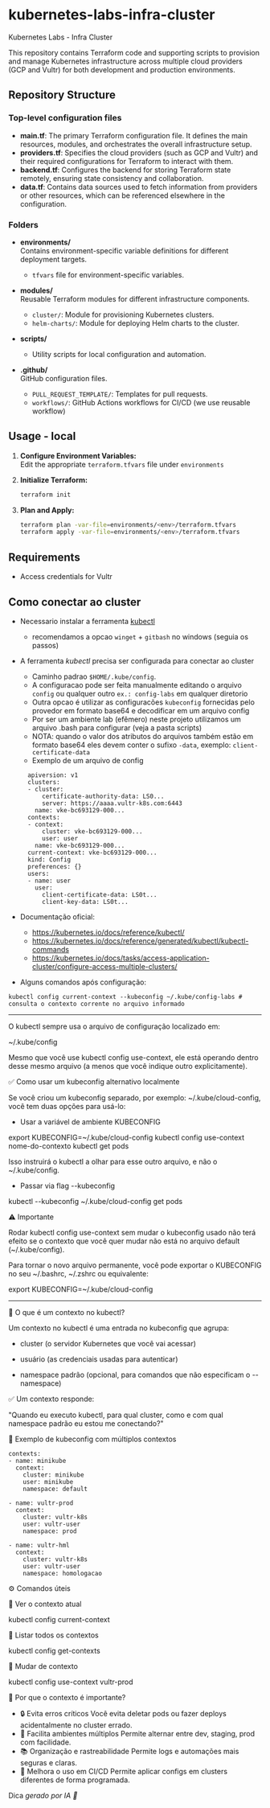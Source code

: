 # kubernetes-labs-infra-cluster

Kubernetes Labs - Infra Cluster

This repository contains Terraform code and supporting scripts to provision and manage Kubernetes infrastructure across multiple cloud providers (GCP and Vultr) for both development and production environments.

## Repository Structure

### Top-level configuration files

- **main.tf**: The primary Terraform configuration file. It defines the main resources, modules, and orchestrates the overall infrastructure setup.
- **providers.tf**: Specifies the cloud providers (such as GCP and Vultr) and their required configurations for Terraform to interact with them.
- **backend.tf**: Configures the backend for storing Terraform state remotely, ensuring state consistency and collaboration.
- **data.tf**: Contains data sources used to fetch information from providers or other resources, which can be referenced elsewhere in the configuration.

### Folders

- **environments/**  
  Contains environment-specific variable definitions for different deployment targets.
  - `tfvars` file for environment-specific variables.

- **modules/**  
  Reusable Terraform modules for different infrastructure components.
  - `cluster/`: Module for provisioning Kubernetes clusters.
  - `helm-charts/`: Module for deploying Helm charts to the cluster.

- **scripts/**  
  - Utility scripts for local configuration and automation.

- **.github/**  
  GitHub configuration files.
  - `PULL_REQUEST_TEMPLATE/`: Templates for pull requests.
  - `workflows/`: GitHub Actions workflows for CI/CD (we use reusable workflow)

## Usage - local

1. **Configure Environment Variables:**  
   Edit the appropriate `terraform.tfvars` file under `environments`

2. **Initialize Terraform:**  
   ```sh
   terraform init
   ```

3. **Plan and Apply:**  
   ```sh
   terraform plan -var-file=environments/<env>/terraform.tfvars
   terraform apply -var-file=environments/<env>/terraform.tfvars
   ```

## Requirements

- Access credentials for Vultr

## Como conectar ao cluster

* Necessario instalar a ferramenta [kubectl](https://kubernetes.io/docs/tasks/tools/)
  * recomendamos a opcao `winget` + `gitbash` no windows (seguia os passos)
* A ferramenta *kubectl* precisa ser configurada para conectar ao cluster
  * Caminho padrao `$HOME/.kube/config`. 
  * A configuracao pode ser feita manualmente editando o arquivo `config` ou qualquer outro `ex.: config-labs` em qualquer diretorio
  * Outra opcao é utilizar as configuracões `kubeconfig` fornecidas pelo provedor em formato base64 e decodificar em um arquivo config
  * Por ser um ambiente lab (efêmero) neste projeto utilizamos um arquivo .bash para configurar (veja a pasta scripts)
  * NOTA: quando o valor dos atributos do arquivos também estão em formato base64 eles devem conter o sufixo `-data`, exemplo: `client-certificate-data`
  * Exemplo de um arquivo de config
  ```
    apiversion: v1
    clusters:
    - cluster:
        certificate-authority-data: LS0...
        server: https://aaaa.vultr-k8s.com:6443
      name: vke-bc693129-000...
    contexts:
    - context:
        cluster: vke-bc693129-000...
        user: user
      name: vke-bc693129-000...
    current-context: vke-bc693129-000...
    kind: Config
    preferences: {}
    users:
    - name: user
      user:
        client-certificate-data: LS0t...
        client-key-data: LS0t...

  ```
* Documentação oficial:
  * https://kubernetes.io/docs/reference/kubectl/
  * https://kubernetes.io/docs/reference/generated/kubectl/kubectl-commands
  * https://kubernetes.io/docs/tasks/access-application-cluster/configure-access-multiple-clusters/

* Alguns comandos após configuração:
```
kubectl config current-context --kubeconfig ~/.kube/config-labs # consulta o contexto corrente no arquivo informado
```

---

O kubectl sempre usa o arquivo de configuração localizado em:

~/.kube/config

Mesmo que você use kubectl config use-context, ele está operando dentro desse mesmo arquivo (a menos que você indique outro explicitamente).

✅ Como usar um kubeconfig alternativo localmente

Se você criou um kubeconfig separado, por exemplo: ~/.kube/cloud-config, você tem duas opções para usá-lo:

- Usar a variável de ambiente KUBECONFIG

export KUBECONFIG=~/.kube/cloud-config
kubectl config use-context nome-do-contexto
kubectl get pods

Isso instruirá o kubectl a olhar para esse outro arquivo, e não o ~/.kube/config.

- Passar via flag --kubeconfig

kubectl --kubeconfig ~/.kube/cloud-config get pods

⚠️ Importante

Rodar kubectl config use-context sem mudar o kubeconfig usado não terá efeito se o contexto que você quer mudar não está no arquivo default (~/.kube/config).

Para tornar o novo arquivo permanente, você pode exportar o KUBECONFIG no seu ~/.bashrc, ~/.zshrc ou equivalente:

export KUBECONFIG=~/.kube/cloud-config

---

🧠 O que é um contexto no kubectl?

Um contexto no kubectl é uma entrada no kubeconfig que agrupa:

* cluster (o servidor Kubernetes que você vai acessar)

* usuário (as credenciais usadas para autenticar)

* namespace padrão (opcional, para comandos que não especificam o --namespace)

✅ Um contexto responde:

"Quando eu executo kubectl, para qual cluster, como e com qual namespace padrão eu estou me conectando?"

📄 Exemplo de kubeconfig com múltiplos contextos

```
contexts:
- name: minikube
  context:
    cluster: minikube
    user: minikube
    namespace: default

- name: vultr-prod
  context:
    cluster: vultr-k8s
    user: vultr-user
    namespace: prod

- name: vultr-hml
  context:
    cluster: vultr-k8s
    user: vultr-user
    namespace: homologacao
```    

⚙️ Comandos úteis

🔹 Ver o contexto atual

kubectl config current-context

🔹 Listar todos os contextos

kubectl config get-contexts

🔹 Mudar de contexto

kubectl config use-context vultr-prod

🧱 Por que o contexto é importante?

- 🔒 Evita erros críticos	Você evita deletar pods ou fazer deploys acidentalmente no cluster errado.
- 🚀 Facilita ambientes múltiplos	Permite alternar entre dev, staging, prod com facilidade.
- 📚 Organização e rastreabilidade	Permite logs e automações mais seguras e claras.
- 🧪 Melhora o uso em CI/CD	Permite aplicar configs em clusters diferentes de forma programada.


Dica _gerado por IA 🤖_